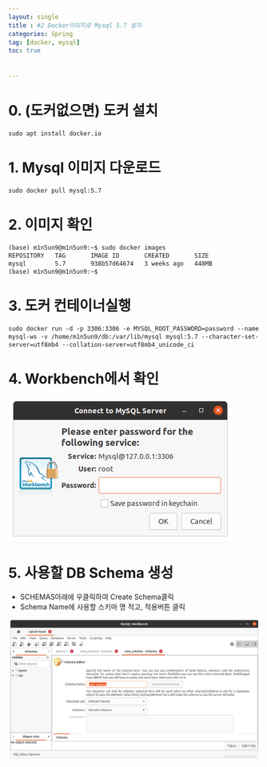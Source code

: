 ```yaml
---
layout: single
title : #2 Docker이미지로 Mysql 5.7 설치
categories: Spring
tag: [docker, mysql]
toc: true


---
```


# 0. (도커없으면) 도커 설치

```shell
sudo apt install docker.io
```

# 1. Mysql 이미지 다운로드

```shell
sudo docker pull mysql:5.7
```

# 2. 이미지 확인

```shell
(base) m1n5un9@m1n5un9:~$ sudo docker images
REPOSITORY   TAG       IMAGE ID       CREATED       SIZE
mysql        5.7       938b57d64674   3 weeks ago   448MB
(base) m1n5un9@m1n5un9:~$ 
```



# 3. 도커 컨테이너실행

``` shell
sudo docker run -d -p 3306:3306 -e MYSQL_ROOT_PASSWORD=password --name mysql-ws -v /home/m1n5un9/db:/var/lib/mysql mysql:5.7 --character-set-server=utf8mb4 --collation-server=utf8mb4_unicode_ci
```

# 4. Workbench에서 확인

![image-20211112223916534](../../images/2021-11-12-mysql-docker/image-20211112223916534.png)



# 5. 사용할 DB Schema 생성

- SCHEMAS아래에 우클릭하여 Create Schema클릭
- Schema Name에 사용할 스키마 명 적고, 적용버튼 클릭

![image-20211112233413681](../../images/2021-11-12-mysql-docker/image-20211112233413681.png)

